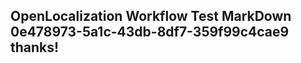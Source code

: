 <properties
ms.topic="hero-topic"
ms.test1="hero-topic"
ms.test2="test"/>

## OpenLocalization Workflow Test MarkDown 0e478973-5a1c-43db-8df7-359f99c4cae9 thanks!
